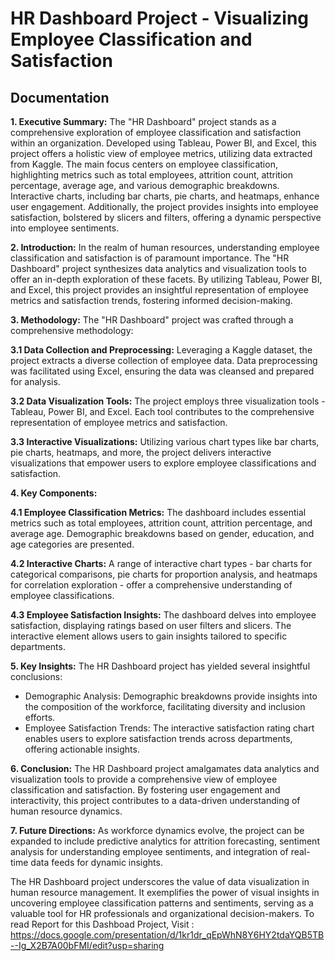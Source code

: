 # HR Dashboard Project - Visualizing Employee Classification and Satisfaction



## Documentation

**1. Executive Summary:**
The "HR Dashboard" project stands as a comprehensive exploration of employee classification and satisfaction within an organization. Developed using Tableau, Power BI, and Excel, this project offers a holistic view of employee metrics, utilizing data extracted from Kaggle. The main focus centers on employee classification, highlighting metrics such as total employees, attrition count, attrition percentage, average age, and various demographic breakdowns. Interactive charts, including bar charts, pie charts, and heatmaps, enhance user engagement. Additionally, the project provides insights into employee satisfaction, bolstered by slicers and filters, offering a dynamic perspective into employee sentiments.

**2. Introduction:**
In the realm of human resources, understanding employee classification and satisfaction is of paramount importance. The "HR Dashboard" project synthesizes data analytics and visualization tools to offer an in-depth exploration of these facets. By utilizing Tableau, Power BI, and Excel, this project provides an insightful representation of employee metrics and satisfaction trends, fostering informed decision-making.

**3. Methodology:**
The "HR Dashboard" project was crafted through a comprehensive methodology:

**3.1 Data Collection and Preprocessing:**
Leveraging a Kaggle dataset, the project extracts a diverse collection of employee data. Data preprocessing was facilitated using Excel, ensuring the data was cleansed and prepared for analysis.

**3.2 Data Visualization Tools:**
The project employs three visualization tools - Tableau, Power BI, and Excel. Each tool contributes to the comprehensive representation of employee metrics and satisfaction.

**3.3 Interactive Visualizations:**
Utilizing various chart types like bar charts, pie charts, heatmaps, and more, the project delivers interactive visualizations that empower users to explore employee classifications and satisfaction.

**4. Key Components:**

**4.1 Employee Classification Metrics:**
The dashboard includes essential metrics such as total employees, attrition count, attrition percentage, and average age. Demographic breakdowns based on gender, education, and age categories are presented.

**4.2 Interactive Charts:**
A range of interactive chart types - bar charts for categorical comparisons, pie charts for proportion analysis, and heatmaps for correlation exploration - offer a comprehensive understanding of employee classifications.

**4.3 Employee Satisfaction Insights:**
The dashboard delves into employee satisfaction, displaying ratings based on user filters and slicers. The interactive element allows users to gain insights tailored to specific departments.

**5. Key Insights:**
The HR Dashboard project has yielded several insightful conclusions:

- Demographic Analysis: Demographic breakdowns provide insights into the composition of the workforce, facilitating diversity and inclusion efforts.
- Employee Satisfaction Trends: The interactive satisfaction rating chart enables users to explore satisfaction trends across departments, offering actionable insights.

**6. Conclusion:**
The HR Dashboard project amalgamates data analytics and visualization tools to provide a comprehensive view of employee classification and satisfaction. By fostering user engagement and interactivity, this project contributes to a data-driven understanding of human resource dynamics.

**7. Future Directions:**
As workforce dynamics evolve, the project can be expanded to include predictive analytics for attrition forecasting, sentiment analysis for understanding employee sentiments, and integration of real-time data feeds for dynamic insights.

The HR Dashboard project underscores the value of data visualization in human resource management. It exemplifies the power of visual insights in uncovering employee classification patterns and sentiments, serving as a valuable tool for HR professionals and organizational decision-makers.
To read Report for this Dashboad Project, Visit :
https://docs.google.com/presentation/d/1kr1dr_qEpWhN8Y6HY2tdaYQB5TB--Ig_X2B7A00bFMI/edit?usp=sharing
